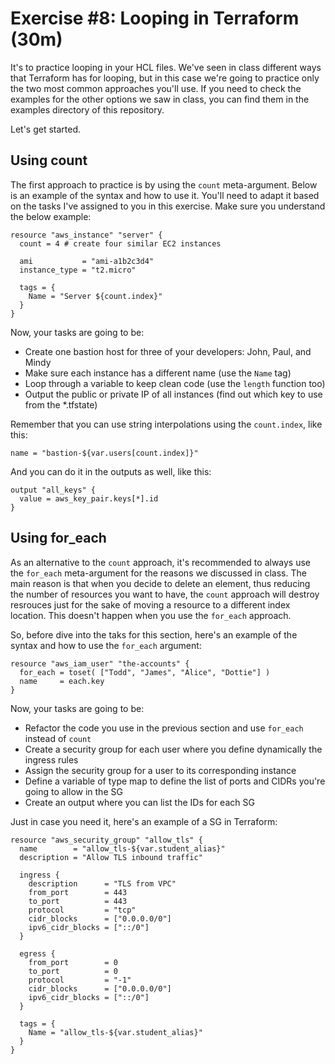 # Exercise #8: Looping in Terraform (30m)
It's to practice looping in your HCL files. We've seen in class different ways that Terraform has for looping, but in this case we're going to practice only the two most common approaches you'll use. If you need to check the examples for the other options we saw in class, you can find them in the examples directory of this repository.

Let's get started.

## Using count
The first approach to practice is by using the `count` meta-argument. Below is an example of the syntax and how to use it. You'll need to adapt it based on the tasks I've assigned to you in this exercise. Make sure you understand the below example:

```
resource "aws_instance" "server" {
  count = 4 # create four similar EC2 instances

  ami           = "ami-a1b2c3d4"
  instance_type = "t2.micro"

  tags = {
    Name = "Server ${count.index}"
  }
}
```

Now, your tasks are going to be:

* Create one bastion host for three of your developers: John, Paul, and Mindy
* Make sure each instance has a different name (use the `Name` tag)
* Loop through a variable to keep clean code (use the `length` function too)
* Output the public or private IP of all instances (find out which key to use from the *.tfstate)

Remember that you can use string interpolations using the `count.index`, like this:

```
name = "bastion-${var.users[count.index]}"
```

And you can do it in the outputs as well, like this:

```
output "all_keys" {
  value = aws_key_pair.keys[*].id
}
```

## Using for_each
As an alternative to the `count` approach, it's recommended to always use the `for_each` meta-argument for the reasons we discussed in class. The main reason is that when you decide to delete an element, thus reducing the number of resources you want to have, the `count` approach will destroy resrouces just for the sake of moving a resource to a different index location. This doesn't happen when you use the `for_each` approach.

So, before dive into the taks for this section, here's an example of the syntax and how to use the `for_each` argument:

```
resource "aws_iam_user" "the-accounts" {
  for_each = toset( ["Todd", "James", "Alice", "Dottie"] )
  name     = each.key
}
```

Now, your tasks are going to be:

* Refactor the code you use in the previous section and use `for_each` instead of `count`
* Create a security group for each user where you define dynamically the ingress rules
* Assign the security group for a user to its corresponding instance
* Define a variable of type map to define the list of ports and CIDRs you're going to allow in the SG
* Create an output where you can list the IDs for each SG

Just in case you need it, here's an example of a SG in Terraform:

```
resource "aws_security_group" "allow_tls" {
  name        = "allow_tls-${var.student_alias}"
  description = "Allow TLS inbound traffic"

  ingress {
    description      = "TLS from VPC"
    from_port        = 443
    to_port          = 443
    protocol         = "tcp"
    cidr_blocks      = ["0.0.0.0/0"]
    ipv6_cidr_blocks = ["::/0"]
  }

  egress {
    from_port        = 0
    to_port          = 0
    protocol         = "-1"
    cidr_blocks      = ["0.0.0.0/0"]
    ipv6_cidr_blocks = ["::/0"]
  }

  tags = {
    Name = "allow_tls-${var.student_alias}"
  }
}
```